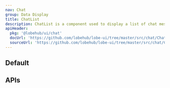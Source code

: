 ```yaml
---
nav: Chat
group: Data Display
title: ChatList
description: ChatList is a component used to display a list of chat messages. It takes in an array of ChatMessage objects as the data prop and an optional type prop which can be either 'docs' or 'chat'. The component is memoized for better performance.
apiHeader:
  pkg: '@lobehub/ui/chat'
  docUrl: 'https://github.com/lobehub/lobe-ui/tree/master/src/chat/ChatList/index.md'
  sourceUrl: 'https://github.com/lobehub/lobe-ui/tree/master/src/chat/ChatList/index.tsx'
---
```


## Default

<code src="./demos/index.tsx" nopadding></code>

## APIs

<API></API>
